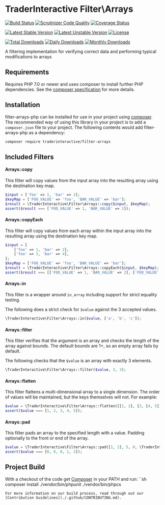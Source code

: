 # TraderInteractive Filter\Arrays

[![Build Status](https://travis-ci.org/traderinteractive/filter-arrays-php.svg?branch=master)](https://travis-ci.org/traderinteractive/filter-arrays-php)
[![Scrutinizer Code Quality](https://scrutinizer-ci.com/g/traderinteractive/filter-arrays-php/badges/quality-score.png?b=master)](https://scrutinizer-ci.com/g/traderinteractive/filter-arrays-php/?branch=master)
[![Coverage Status](https://coveralls.io/repos/github/traderinteractive/filter-arrays-php/badge.svg?branch=master)](https://coveralls.io/github/traderinteractive/filter-arrays-php?branch=master)

[![Latest Stable Version](https://poser.pugx.org/traderinteractive/filter-arrays/v/stable)](https://packagist.org/packages/traderinteractive/filter-arrays)
[![Latest Unstable Version](https://poser.pugx.org/traderinteractive/filter-arrays/v/unstable)](https://packagist.org/packages/traderinteractive/filter-arrays)
[![License](https://poser.pugx.org/traderinteractive/filter-arrays/license)](https://packagist.org/packages/traderinteractive/filter-arrays)

[![Total Downloads](https://poser.pugx.org/traderinteractive/filter-arrays/downloads)](https://packagist.org/packages/traderinteractive/filter-arrays)
[![Daily Downloads](https://poser.pugx.org/traderinteractive/filter-arrays/d/daily)](https://packagist.org/packages/traderinteractive/filter-arrays)
[![Monthly Downloads](https://poser.pugx.org/traderinteractive/filter-arrays/d/monthly)](https://packagist.org/packages/traderinteractive/filter-arrays)

A filtering implementation for verifying correct data and performing typical modifications to arrays

## Requirements

Requires PHP 7.0 or newer and uses composer to install further PHP dependencies.  See the [composer specification](composer.json) for more details.

## Installation

filter-arrays-php can be installed for use in your project using [composer](http://getcomposer.org).
The recommended way of using this library in your project is to add a `composer.json` file to your project.  The following contents would add filter-arrays-php as a dependency:
```sh
composer require traderinteractive/filter-arrays
```

## Included Filters

#### Arrays::copy
This filter will copy values from the input array into the resulting array using the destination key map.
```php
$input = ['foo' => 1, 'bar' => 2];
$keyMap = ['FOO_VALUE' => 'foo', 'BAR_VALUE' => 'bar'];
$result = \TraderInteractive\Filter\Arrays::copy($input, $keyMap);
assert($result === ['FOO_VALUE' => 1, 'BAR_VALUE' => 2]);
```

#### Arrays::copyEach
This filter will copy values from each array within the input array into the resulting array using the destination key map.
```php
$input = [
    ['foo' => 1, 'bar' => 2],
    ['foo' => 3, 'bar' => 4],
];
$keyMap = ['FOO_VALUE' => 'foo', 'BAR_VALUE' => 'bar'];
$result = \TraderInteractive\Filter\Arrays::copyEach($input, $keyMap);
assert($result === [['FOO_VALUE' => 1, 'BAR_VALUE' => 2], ['FOO_VALUE' => 3, 'BAR_VALUE' => 4]]);
```
#### Arrays::in
This filter is a wrapper around `in_array` including support for strict equality testing.

The following does a strict check for `$value` against the 3 accepted values.
```php
\TraderInteractive\Filter\Arrays::in($value, ['a', 'b', 'c']);
```

#### Arrays::filter

This filter verifies that the argument is an array and checks the length of the array against bounds.  The
default bounds are 1+, so an empty array fails by default.

The following checks that the `$value` is an array with exactly 3 elements.
```php
\TraderInteractive\Filter\Arrays::filter($value, 3, 3);
```

#### Arrays::flatten

This filter flattens a multi-dimensional array to a single dimension.  The order of values will be
maintained, but the keys themselves will not.  For example:
```php
$value = \TraderInteractive\Filter\Arrays::flatten([[1, 2], [3, [4, 5]]]);
assert($value === [1, 2, 3, 4, 5]);
```

#### Arrays::pad

This filter pads an array to the specified length with a value. Padding optionally to the front or end of the array.

```php
$value = \TraderInteractive\Filter\Arrays::pad([1, 2], 5, 0, \TraderInteractive\Filter\Arrays::ARRAY_PAD_FRONT);
assert($value === [0, 0, 0, 1, 2]);
```

## Project Build

With a checkout of the code get [Composer](http://getcomposer.org) in your PATH and run:
``sh
composer install
./vendor/bin/phpunit
./vendor/bin/phpcs
```
For more information on our build process, read through out our [Contribution Guidelines](./.github/CONTRIBUTING.md).

